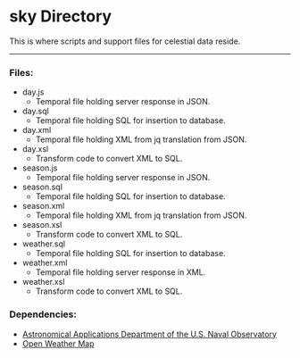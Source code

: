 # sky Directory

This is where scripts and support files for celestial data reside.

---

### Files:

* day.js
	* Temporal file holding server response in JSON.
* day.sql
	* Temporal file holding SQL for insertion to database.
* day.xml
	* Temporal file holding XML from jq translation from JSON.
* day.xsl
	* Transform code to convert XML to SQL.
* season.js
	* Temporal file holding server response in JSON.
* season.sql
	* Temporal file holding SQL for insertion to database.
* season.xml
	* Temporal file holding XML from jq translation from JSON.
* season.xsl
	* Transform code to convert XML to SQL.
* weather.sql
	* Temporal file holding SQL for insertion to database.
* weather.xml
	* Temporal file holding server response in XML.
* weather.xsl
	* Transform code to convert XML to SQL.


### Dependencies:

* [Astronomical Applications Department of the U.S. Naval Observatory](https://aa.usno.navy.mil/)
* [Open Weather Map](https://openweathermap.org/api)
